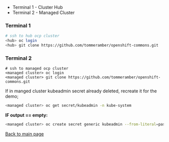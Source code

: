 
* Terminal 1 - Cluster Hub
* Terminal 2 - Managed Cluster

### Terminal 1
```bash
# ssh to hub ocp cluster
<hub> oc login 
<hub> git clone https://github.com/tommeramber/openshift-commons.git 
```

### Terminal 2
```
# ssh to managed ocp cluster
<managed cluster> oc login 
<managed cluster> git clone https://github.com/tommeramber/openshift-commons.git 
```

If in manged cluster kubeadmin secret already deleted, recreate it for the demo;
```bash
<managed cluster> oc get secret/kubeadmin -n kube-system
```
**IF output == empty:** 
```bash
<managed cluster> oc create secret generic kubeadmin --from-literal=password=lol -n kube-system
```

[Back to main page](https://github.com/tommeramber/openshift-commons)
